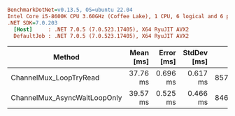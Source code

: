 ``` ini

BenchmarkDotNet=v0.13.5, OS=ubuntu 22.04
Intel Core i5-8600K CPU 3.60GHz (Coffee Lake), 1 CPU, 6 logical and 6 physical cores
.NET SDK=7.0.203
  [Host]     : .NET 7.0.5 (7.0.523.17405), X64 RyuJIT AVX2
  DefaultJob : .NET 7.0.5 (7.0.523.17405), X64 RyuJIT AVX2


```
|                       Method | Mean [ms] | Error [ms] | StdDev [ms] |     Gen0 |     Gen1 | Allocated [B] |
|----------------------------- |----------:|-----------:|------------:|---------:|---------:|--------------:|
|       ChannelMux_LoopTryRead |  37.76 ms |   0.696 ms |    0.617 ms | 857.1429 | 214.2857 |     4201950 B |
| ChannelMux_AsyncWaitLoopOnly |  39.57 ms |   0.525 ms |    0.466 ms | 846.1538 |  76.9231 |     4132924 B |
